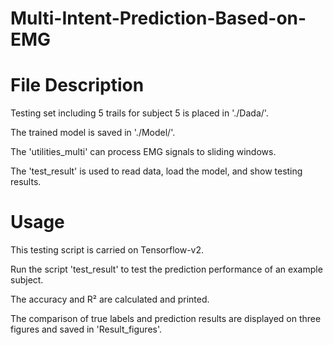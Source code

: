 # Multi-Intent-Prediction-Based-on-EMG

# File Description 
Testing set including 5 trails for subject 5 is placed in './Dada/'. 

The trained model is saved in './Model/'. 

The 'utilities_multi' can process EMG signals to sliding windows. 

The 'test_result' is used to read data, load the model, and show testing results. 

# Usage
This testing script is carried on Tensorflow-v2.

Run the script 'test_result' to test the prediction performance of an example subject. 

The accuracy and R² are calculated and printed. 

The comparison of true labels and prediction results are displayed on three figures and saved in 'Result_figures'.
